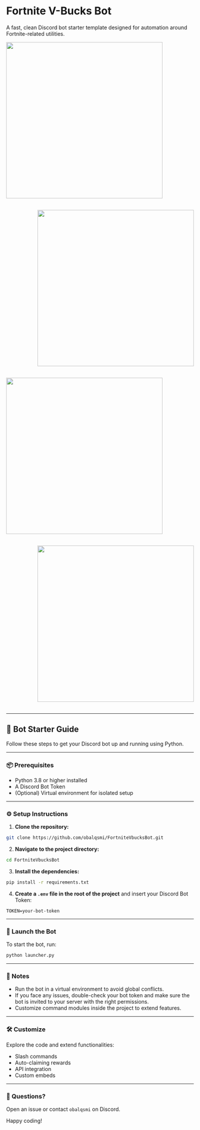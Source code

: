 # Fortnite V-Bucks Bot

A fast, clean Discord bot starter template designed for automation around Fortnite-related utilities.

<p align= "left"> <kbd> <img  src="https://ibb.co/h1FKfB4b"width="420"> </kbd><br><br>
<p align= "right"> <kbd> <img  src="https://i.imgur.com/MjoICHp.png"width="420"> </kbd><br><br>
<p align= "left"> <kbd> <img  src="https://i.imgur.com/MjoICHp.png"width="420"> </kbd><br><br>
<p align= "right"> <kbd> <img  src="https://i.imgur.com/MjoICHp.png"width="420"> </kbd><br><br>

---

## 🚀 Bot Starter Guide

Follow these steps to get your Discord bot up and running using Python.

---

### 📦 Prerequisites

- Python 3.8 or higher installed
- A Discord Bot Token
- (Optional) Virtual environment for isolated setup

---

### ⚙️ Setup Instructions

1. **Clone the repository:**

```bash
git clone https://github.com/obalqsmi/FortniteVbucksBot.git
```

2. **Navigate to the project directory:**

```bash
cd FortniteVbucksBot
```

3. **Install the dependencies:**

```bash
pip install -r requirements.txt
```

4. **Create a `.env` file in the root of the project** and insert your Discord Bot Token:

```
TOKEN=your-bot-token
```

---

### 🧠 Launch the Bot

To start the bot, run:

```bash
python launcher.py
```

---

### 📌 Notes

- Run the bot in a virtual environment to avoid global conflicts.
- If you face any issues, double-check your bot token and make sure the bot is invited to your server with the right permissions.
- Customize command modules inside the project to extend features.

---

### 🛠 Customize

Explore the code and extend functionalities:
- Slash commands
- Auto-claiming rewards
- API integration
- Custom embeds

---

### 💬 Questions?

Open an issue or contact `obalqsmi` on Discord.

Happy coding!
